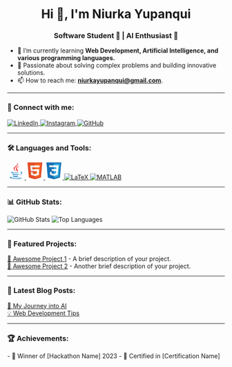 <h1 align="center">Hi 👋, I'm Niurka Yupanqui</h1>
<h3 align="center">Software Student 🌟 | AI Enthusiast 🤖</h3>

- 🌱 I’m currently learning **Web Development, Artificial Intelligence, and various programming languages.**
- 🎯 Passionate about solving complex problems and building innovative solutions.
- 📫 How to reach me: **niurkayupanqui@gmail.com**.

---

<h3 align="left">🔗 Connect with me:</h3>
<p align="left">
  <a href="https://www.linkedin.com/in/niurka-yupanqui-931a8122a" target="blank">
    <img align="center" src="https://raw.githubusercontent.com/rahuldkjain/github-profile-readme-generator/master/src/images/icons/Social/linked-in-alt.svg" alt="LinkedIn" height="30" width="40" />
  </a>
  <a href="https://www.instagram.com/niurka_50?igsh=MXNhY2wzbGF3bnd3YQ%3D%3D&utm_source=qr" target="blank">
    <img align="center" src="https://raw.githubusercontent.com/rahuldkjain/github-profile-readme-generator/master/src/images/icons/Social/instagram.svg" alt="Instagram" height="30" width="40" />
  </a>
  <a href="https://github.com/niurkayupanqui" target="blank">
    <img align="center" src="https://raw.githubusercontent.com/rahuldkjain/github-profile-readme-generator/master/src/images/icons/Social/github.svg" alt="GitHub" height="30" width="40" />
  </a>
</p>

---

<h3 align="left">🛠️ Languages and Tools:</h3>
<p align="left">
  <a href="https://www.java.com" target="_blank">
    <img src="https://raw.githubusercontent.com/devicons/devicon/master/icons/java/java-original.svg" alt="Java" width="40" height="40" />
  </a>
  <a href="https://www.w3.org/html/" target="_blank">
    <img src="https://raw.githubusercontent.com/devicons/devicon/master/icons/html5/html5-original.svg" alt="HTML5" width="40" height="40" />
  </a>
  <a href="https://www.w3schools.com/css/" target="_blank">
    <img src="https://raw.githubusercontent.com/devicons/devicon/master/icons/css3/css3-original.svg" alt="CSS3" width="40" height="40" />
  </a>
  <a href="https://www.latex-project.org" target="_blank">
    <img src="https://upload.wikimedia.org/wikipedia/commons/9/92/LaTeX_logo.svg" alt="LaTeX" width="40" height="40" />
  </a>
  <a href="https://www.mathworks.com/products/matlab.html" target="_blank">
    <img src="https://upload.wikimedia.org/wikipedia/commons/2/21/Matlab_Logo.png" alt="MATLAB" width="40" height="40" />
  </a>
</p>

---

<h3 align="left">📊 GitHub Stats:</h3>
<p align="left">
  <img src="https://github-readme-stats.vercel.app/api?username=niurkayupanqui&show_icons=true&theme=tokyonight" alt="GitHub Stats" />
  <img src="https://github-readme-stats.vercel.app/api/top-langs/?username=niurkayupanqui&layout=compact&theme=tokyonight" alt="Top Languages" />
</p>

---

<h3 align="left">🌟 Featured Projects:</h3>
<p align="left">
  <a href="https://github.com/niurkayupanqui/awesome-project-1">🔗 Awesome Project 1</a> - A brief description of your project.
  <br>
  <a href="https://github.com/niurkayupanqui/awesome-project-2">🔗 Awesome Project 2</a> - Another brief description of your project.
</p>

---

<h3 align="left">📝 Latest Blog Posts:</h3>
<p align="left">
  <a href="https://medium.com/@niurkayupanqui/my-journey-into-ai" target="_blank">🚀 My Journey into AI</a>
  <br>
  <a href="https://medium.com/@niurkayupanqui/web-development-tips" target="_blank">💡 Web Development Tips</a>
</p>

---

<h3 align="left">🏆 Achievements:</h3>
<p align="left">
  - 🥇 Winner of [Hackathon Name] 2023
  - 📜 Certified in [Certification Name]
</p>

